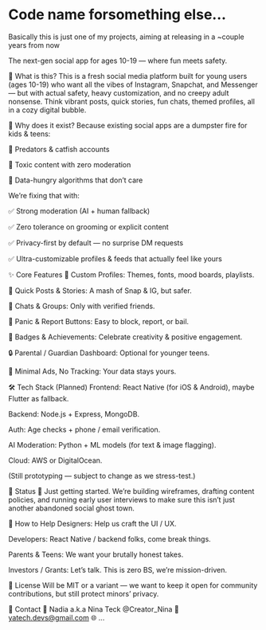 # Code name forsomething else...
Basically this is just one of my projects, aiming at releasing in a ~couple years from now



The next-gen social app for ages 10-19 — where fun meets safety.

📌 What is this?
This is a fresh social media platform built for young users (ages 10-19) who want all the vibes of Instagram, Snapchat, and Messenger — but with actual safety, heavy customization, and no creepy adult nonsense.
Think vibrant posts, quick stories, fun chats, themed profiles, all in a cozy digital bubble.

🎯 Why does it exist?
Because existing social apps are a dumpster fire for kids & teens:

🚫 Predators & catfish accounts

🚫 Toxic content with zero moderation

🚫 Data-hungry algorithms that don’t care

We’re fixing that with:

✅ Strong moderation (AI + human fallback)

✅ Zero tolerance on grooming or explicit content

✅ Privacy-first by default — no surprise DM requests

✅ Ultra-customizable profiles & feeds that actually feel like yours

✨ Core Features
🎨 Custom Profiles: Themes, fonts, mood boards, playlists.

📸 Quick Posts & Stories: A mash of Snap & IG, but safer.

💬 Chats & Groups: Only with verified friends.

🚨 Panic & Report Buttons: Easy to block, report, or bail.

🌟 Badges & Achievements: Celebrate creativity & positive engagement.

🔒 Parental / Guardian Dashboard: Optional for younger teens.

📱 Minimal Ads, No Tracking: Your data stays yours.

🛠 Tech Stack (Planned)
Frontend: React Native (for iOS & Android), maybe Flutter as fallback.

Backend: Node.js + Express, MongoDB.

Auth: Age checks + phone / email verification.

AI Moderation: Python + ML models (for text & image flagging).

Cloud: AWS or DigitalOcean.

(Still prototyping — subject to change as we stress-test.)

🚧 Status
🚀 Just getting started.
We’re building wireframes, drafting content policies, and running early user interviews to make sure this isn’t just another abandoned social ghost town.

🙌 How to Help
Designers: Help us craft the UI / UX.

Developers: React Native / backend folks, come break things.

Parents & Teens: We want your brutally honest takes.

Investors / Grants: Let’s talk. This is zero BS, we’re mission-driven.

📝 License
Will be MIT or a variant — we want to keep it open for community contributions, but still protect minors’ privacy.

💌 Contact
👤 Nadia a.k.a Nina Teck @Creator_Nina
📧 yatech.devs@gmail.com
🌐 ...

